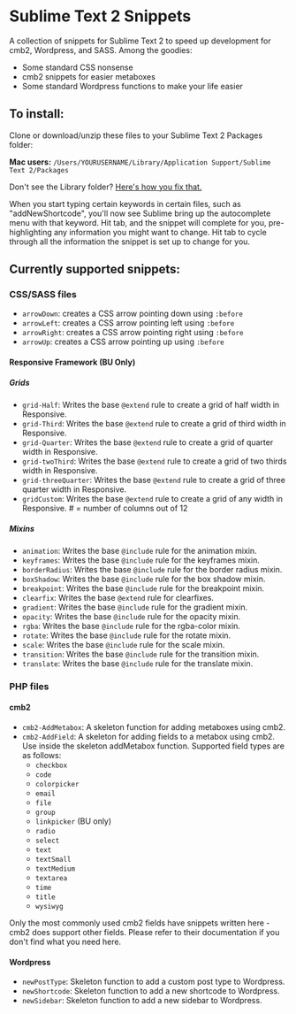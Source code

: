 # Sublime Text 2 Snippets
A collection of snippets for Sublime Text 2 to speed up development for cmb2, Wordpress, and SASS. Among the goodies:

* Some standard CSS nonsense
* cmb2 snippets for easier metaboxes
* Some standard Wordpress functions to make your life easier

## To install:

Clone or download/unzip these files to your Sublime Text 2 Packages folder:

**Mac users:** `/Users/YOURUSERNAME/Library/Application Support/Sublime Text 2/Packages`

Don't see the Library folder? [Here's how you fix that.](http://www.macworld.com/article/2057221/how-to-view-the-library-folder-in-mavericks.html)

When you start typing certain keywords in certain files, such as "addNewShortcode", you'll now see Sublime bring up the autocomplete menu with that keyword. Hit tab, and the snippet will complete for you, pre-highlighting any information you might want to change. Hit tab to cycle through all the information the snippet is set up to change for you.

## Currently supported snippets:

### CSS/SASS files

* `arrowDown`: creates a CSS arrow pointing down using `:before`
* `arrowLeft`: creates a CSS arrow pointing left using `:before`
* `arrowRight`: creates a CSS arrow pointing right using `:before`
* `arrowUp`: creates a CSS arrow pointing up using `:before`

#### Responsive Framework (BU Only)

##### Grids

* `grid-Half`: Writes the base `@extend` rule to create a grid of half width in Responsive.
* `grid-Third`: Writes the base `@extend` rule to create a grid of third width in Responsive.
* `grid-Quarter`: Writes the base `@extend` rule to create a grid of quarter width in Responsive.
* `grid-twoThird`: Writes the base `@extend` rule to create a grid of two thirds width in Responsive.
* `grid-threeQuarter`: Writes the base `@extend` rule to create a grid of three quarter width in Responsive.
* `gridCustom`: Writes the base `@extend` rule to create a grid of any width in Responsive. # = number of columns out of 12

##### Mixins

* `animation`: Writes the base `@include` rule for the animation mixin.
* `keyframes`: Writes the base `@include` rule for the keyframes mixin.
* `borderRadius`: Writes the base `@include` rule for the border radius mixin.
* `boxShadow`: Writes the base `@include` rule for the box shadow mixin.
* `breakpoint`: Writes the base `@include` rule for the breakpoint mixin.
* `clearfix`: Writes the base `@extend` rule for clearfixes.
* `gradient`: Writes the base `@include` rule for the gradient mixin.
* `opacity`: Writes the base `@include` rule for the opacity mixin.
* `rgba`: Writes the base `@include` rule for the rgba-color mixin.
* `rotate`: Writes the base `@include` rule for the rotate mixin.
* `scale`: Writes the base `@include` rule for the scale mixin.
* `transition`: Writes the base `@include` rule for the transition mixin.
* `translate`: Writes the base `@include` rule for the translate mixin.

### PHP files

#### cmb2

* `cmb2-AddMetabox`: A skeleton function for adding metaboxes using cmb2.
* `cmb2-AddField`: A skeleton for adding fields to a metabox using cmb2. Use inside the skeleton addMetabox function. Supported field types are as follows:
	* `checkbox`
	* `code`
	* `colorpicker`
	* `email`
	* `file`
	* `group`
	* `linkpicker` (BU only)
	* `radio`
	* `select`
	* `text`
	* `textSmall`
	* `textMedium`
	* `textarea`
	* `time`
	* `title`
	* `wysiwyg`

Only the most commonly used cmb2 fields have snippets written here - cmb2 does support other fields. Please refer to their documentation if you don't find what you need here.

#### Wordpress

* `newPostType`: Skeleton function to add a custom post type to Wordpress.
* `newShortcode`: Skeleton function to add a new shortcode to Wordpress.
* `newSidebar`: Skeleton function to add a new sidebar to Wordpress.
